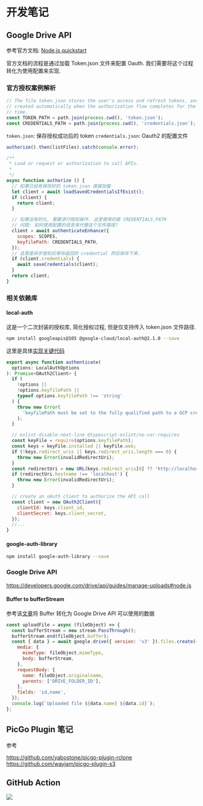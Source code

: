 # 开发笔记

## Google Drive API

参考官方文档: [Node.js quickstart](https://developers.google.com/drive/api/quickstart/nodejs)

官方文档的流程是通过加载 Token.json 文件来配置 Oauth. 我们需要将这个过程转化为使用配置来实现.

### 官方授权案例解析

```javascript
// The file token.json stores the user's access and refresh tokens, and is
// created automatically when the authorization flow completes for the first
// time.
const TOKEN_PATH = path.join(process.cwd(), 'token.json');
const CREDENTIALS_PATH = path.join(process.cwd(), 'credentials.json');
```

`token.json`: 保存授权成功后的 token
`credentials.json`: Oauth2 的配置文件

```javascript
authorize().then(listFiles).catch(console.error);

/**
 * Load or request or authorization to call APIs.
 *
 */
async function authorize () {
  // 如果已经有保存好的 token.json 直接加载
  let client = await loadSavedCredentialsIfExist();
  if (client) {
    return client;
  }

  // 如果没有的化, 需要进行授权操作. 这里使用的是 CREDENTIALS_PATH
  // 问题: 如何使用配置的信息来代替这个文件路径?
  client = await authenticateEnhance({
    scopes: SCOPES,
    keyfilePath: CREDENTIALS_PATH,
  });
  // 这里是异步授权后等待返回的 credential 然后保存下来.
  if (client.credentials) {
    await saveCredentials(client);
  }
  return client;
}
```

### 相关依赖库

#### local-auth

这是一个二次封装的授权库, 简化授权过程, 但是仅支持传入 token.json 文件路径.

```bash
npm install googleapis@105 @google-cloud/local-auth@2.1.0 --save
```

这里是具体[实现关键代码](https://github.com/googleapis/nodejs-local-auth/blob/67b792a1f795480d48f9ce0e5a74d2d7073b5fd4/src/index.ts#L73)

```javascript
export async function authenticate(
  options: LocalAuthOptions
): Promise<OAuth2Client> {
  if (
    !options ||
    !options.keyfilePath ||
    typeof options.keyfilePath !== 'string'
  ) {
    throw new Error(
      'keyfilePath must be set to the fully qualified path to a GCP credential keyfile.'
    );
  }

  // eslint-disable-next-line @typescript-eslint/no-var-requires
  const keyFile = require(options.keyfilePath);
  const keys = keyFile.installed || keyFile.web;
  if (!keys.redirect_uris || keys.redirect_uris.length === 0) {
    throw new Error(invalidRedirectUri);
  }
  const redirectUri = new URL(keys.redirect_uris[0] ?? 'http://localhost');
  if (redirectUri.hostname !== 'localhost') {
    throw new Error(invalidRedirectUri);
  }

  // create an oAuth client to authorize the API call
  const client = new OAuth2Client({
    clientId: keys.client_id,
    clientSecret: keys.client_secret,
  });
  //...
}
```


#### google-auth-library

```bash
npm install google-auth-library --save
```

### Google Drive API

https://developers.google.com/drive/api/guides/manage-uploads#node.js

#### Buffer to bufferStream

参考该[文章](https://www.labnol.org/google-drive-api-upload-220412)将 Buffer 转化为 Google Drive API 可以使用的数据

```javascript
const uploadFile = async (fileObject) => {
  const bufferStream = new stream.PassThrough();
  bufferStream.end(fileObject.buffer);
  const { data } = await google.drive({ version: 'v3' }).files.create({
    media: {
      mimeType: fileObject.mimeType,
      body: bufferStream,
    },
    requestBody: {
      name: fileObject.originalname,
      parents: ['DRIVE_FOLDER_ID'],
    },
    fields: 'id,name',
  });
  console.log(`Uploaded file ${data.name} ${data.id}`);
};
```

## PicGo Plugin 笔记

参考

https://github.com/yabostone/picgo-plugin-rclone
https://github.com/wayjam/picgo-plugin-s3

## GitHub Action

![](https://cdn.jsdelivr.net/gh/storageimgbed/storage@img/images/202310170802353.png)

